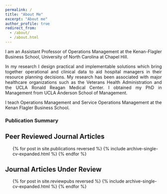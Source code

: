 ```yaml
---
permalink: /
title: "About Me"
excerpt: "About me"
author_profile: true
redirect_from:
  - /about/
  - /about.html
---
```

<p align="justify">
I am an Assistant Professor of Operations Management at the Kenan-Flagler Business School, University of North Carolina at Chapel Hill. <br>
</p>
<p align="justify">
In my research I design practical and implementable solutions which bring together operational and clinical data to aid hospital managers in their resource planning decisions. My research has been associated with major healthcare organizations such as the Veterans Health Administration and the UCLA Ronald Reagan Medical Center.  I obtained my PhD in Management from UCLA Anderson School of Management.<br>
</p>
<p align="justify">
I teach Operations Management and Service Operations Management at the Kenan Flagler Business School.<br>
</p>

### Publication Summary

## Peer Reviewed Journal Articles

 <ul>{% for post in site.publications reversed %}
    {% include archive-single-cv-expanded.html %}
  {% endfor %}</ul>


## Journal Articles Under Review

 <ul>{% for post in site.reviewpubs reversed %}
    {% include archive-single-cv-expanded.html %}
  {% endfor %}</ul>